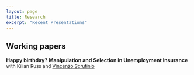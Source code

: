 ```yaml
---
layout: page
title: Research
excerpt: "Recent Presentations"
---
```


## Working papers

**Happy birthday? Manipulation and Selection in Unemployment Insurance** 
<font size="-1">with Kilian Russ and [Vincenzo Scrutinio](https://sites.google.com/view/vincenzoscrutinio/home)</font>




